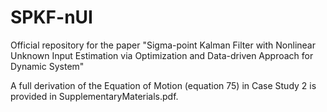 # SPKF-nUI
Official repository for the paper "Sigma-point Kalman Filter with Nonlinear Unknown Input Estimation via Optimization and Data-driven Approach for Dynamic System"

A full derivation of the Equation of Motion (equation 75) in Case Study 2 is provided in SupplementaryMaterials.pdf.
